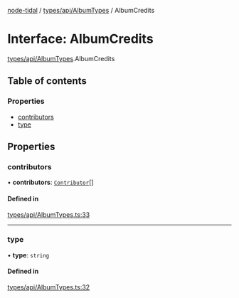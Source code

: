 [node-tidal](../README.md) / [types/api/AlbumTypes](../modules/types_api_AlbumTypes.md) / AlbumCredits

# Interface: AlbumCredits

[types/api/AlbumTypes](../modules/types_api_AlbumTypes.md).AlbumCredits

## Table of contents

### Properties

- [contributors](types_api_AlbumTypes.AlbumCredits.md#contributors)
- [type](types_api_AlbumTypes.AlbumCredits.md#type)

## Properties

### contributors

• **contributors**: [`Contributor`](types_api_AlbumTypes.Contributor.md)[]

#### Defined in

[types/api/AlbumTypes.ts:33](https://github.com/Mawco/node-tidal/blob/7ca31f3/src/types/api/AlbumTypes.ts#L33)

___

### type

• **type**: `string`

#### Defined in

[types/api/AlbumTypes.ts:32](https://github.com/Mawco/node-tidal/blob/7ca31f3/src/types/api/AlbumTypes.ts#L32)
